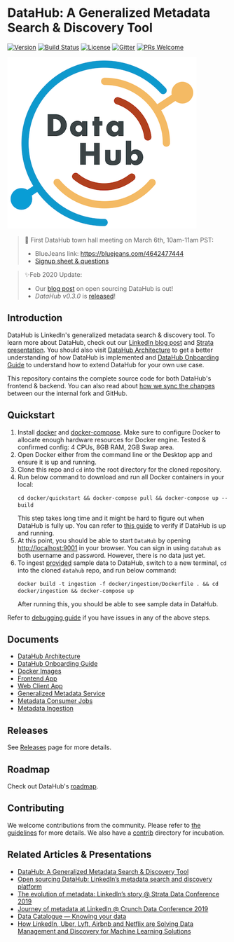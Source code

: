 # DataHub: A Generalized Metadata Search & Discovery Tool
[![Version](https://img.shields.io/github/v/release/linkedin/datahub?include_prereleases)](https://github.com/linkedin/datahub/releases)
[![Build Status](https://travis-ci.org/linkedin/datahub.svg)](https://travis-ci.org/linkedin/datahub)
[![License](https://img.shields.io/github/license/linkedin/datahub)](LICENSE)
[![Gitter](https://img.shields.io/gitter/room/nwjs/nw.js.svg)](https://gitter.im/linkedin/datahub)
[![PRs Welcome](https://img.shields.io/badge/PRs-welcome-brightgreen.svg)](https://github.com/linkedin/datahub/blob/master/CONTRIBUTING.md)

![DataHub](docs/imgs/datahub-logo.png)

> :mega: First DataHub town hall meeting on March 6th, 10am-11am PST: 
> - BlueJeans link: https://bluejeans.com/4642477444
> - [Signup sheet & questions](https://docs.google.com/spreadsheets/d/1hCTFQZnhYHAPa-DeIfyye4MlwmrY7GF4hBds5pTZJYM)

> :sparkles:Feb 2020 Update: 
> - Our [blog post](https://engineering.linkedin.com/blog/2020/open-sourcing-datahub--linkedins-metadata-search-and-discovery-p) on open sourcing DataHub is out!
> - *DataHub v0.3.0* is [released](https://github.com/linkedin/datahub/releases/tag/v0.3.0)!

## Introduction
DataHub is LinkedIn's generalized metadata search & discovery tool. To learn more about DataHub, check out our 
[LinkedIn blog post](https://engineering.linkedin.com/blog/2019/data-hub) and [Strata presentation](https://speakerdeck.com/shirshanka/the-evolution-of-metadata-linkedins-journey-strata-nyc-2019). 
You should also visit [DataHub Architecture](docs/architecture/architecture.md) to get a better understanding of how DataHub is implemented and [DataHub Onboarding Guide](docs/how/entity-onboarding.md) to understand how to extend DataHub for your own use case.

This repository contains the complete source code for both DataHub's frontend & backend. You can also read about [how we sync the changes](https://engineering.linkedin.com/blog/2020/open-sourcing-datahub--linkedins-metadata-search-and-discovery-p) between our the internal fork and GitHub. 

## Quickstart
1. Install [docker](https://docs.docker.com/install/) and [docker-compose](https://docs.docker.com/compose/install/). Make sure to configure Docker to allocate enough hardware resources for Docker engine. Tested & confirmed config: 4 CPUs, 8GB RAM, 2GB Swap area.
2. Open Docker either from the command line or the Desktop app and ensure it is up and running.
3. Clone this repo and `cd` into the root directory for the cloned repository.
4. Run below command to download and run all Docker containers in your local:
    ```
    cd docker/quickstart && docker-compose pull && docker-compose up --build
    ```
    This step takes long time and it might be hard to figure out when DataHub is fully up. You can refer to [this guide](https://github.com/linkedin/datahub/blob/master/docs/debugging.md#how-can-i-confirm-if-all-docker-containers-are-running-as-expected-after-a-quickstart) to verify if DataHub is up and running.
5. At this point, you should be able to start `DataHub` by opening [http://localhost:9001](http://localhost:9001) in your browser. You can sign in using `datahub` as both username and password. However, there is no data just yet.
6. To ingest [provided](https://github.com/linkedin/datahub/blob/master/metadata-ingestion/mce-cli/bootstrap_mce.dat) sample data to DataHub, switch to a new terminal, `cd` into the cloned `datahub` repo, and run below command:
    ```
    docker build -t ingestion -f docker/ingestion/Dockerfile . && cd docker/ingestion && docker-compose up
    ```
    After running this, you should be able to see sample data in DataHub.

Refer to [debugging guide](docs/debugging.md) if you have issues in any of the above steps.

## Documents
* [DataHub Architecture](docs/architecture/architecture.md)
* [DataHub Onboarding Guide](docs/how/entity-onboarding.md)
* [Docker Images](docker)
* [Frontend App](datahub-frontend)
* [Web Client App](datahub-web)
* [Generalized Metadata Service](gms)
* [Metadata Consumer Jobs](metadata-jobs)
* [Metadata Ingestion](metadata-ingestion)

## Releases
See [Releases](https://github.com/linkedin/datahub/releases) page for more details.

## Roadmap
Check out DataHub's [roadmap](docs/roadmap.md).

## Contributing
We welcome contributions from the community. Please refer to [the guidelines](CONTRIBUTING.md) for more details. We also have a [contrib](contrib) directory for incubation. 

## Related Articles & Presentations
* [DataHub: A Generalized Metadata Search & Discovery Tool](https://engineering.linkedin.com/blog/2019/data-hub)
* [Open sourcing DataHub: LinkedIn’s metadata search and discovery platform](https://engineering.linkedin.com/blog/2020/open-sourcing-datahub--linkedins-metadata-search-and-discovery-p)
* [The evolution of metadata: LinkedIn’s story @ Strata Data Conference 2019](https://speakerdeck.com/shirshanka/the-evolution-of-metadata-linkedins-journey-strata-nyc-2019)
* [Journey of metadata at LinkedIn @ Crunch Data Conference 2019](https://www.youtube.com/watch?v=OB-O0Y6OYDE)
* [Data Catalogue — Knowing your data](https://medium.com/albert-franzi/data-catalogue-knowing-your-data-15f7d0724900)
* [How LinkedIn, Uber, Lyft, Airbnb and Netflix are Solving Data Management and Discovery for Machine Learning Solutions](https://towardsdatascience.com/how-linkedin-uber-lyft-airbnb-and-netflix-are-solving-data-management-and-discovery-for-machine-9b79ee9184bb)
